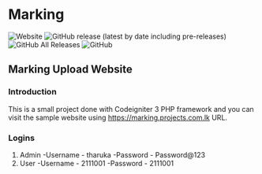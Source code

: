# Marking
<img alt="Website" src="https://img.shields.io/website?down_color=red&down_message=Offline&label=marking.projects.com.lk&up_message=Online&url=https://marking.projects.com.lk"> <img alt="GitHub release (latest by date including pre-releases)" src="https://img.shields.io/github/v/release/TharukaMannapperuma/marking?include_prereleases"> <img alt="GitHub All Releases" src="https://img.shields.io/github/downloads/TharukaMannapperuma/marking/total?color=green"> <img alt="GitHub" src="https://img.shields.io/github/license/TharukaMannapperuma/marking">

## Marking Upload Website

### Introduction
This is a small project done with Codeigniter 3 PHP framework and you can visit the sample website using https://marking.projects.com.lk URL.

### Logins
1. Admin
   -Username - tharuka
   -Password - Password@123
2. User
   -Username - 2111001
   -Password - 2111001
